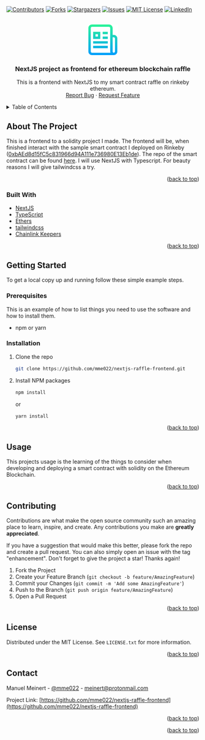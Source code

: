 <div id="top"></div>

<!-- PROJECT SHIELDS -->
<!--
*** I'm using markdown "reference style" links for readability.
*** Reference links are enclosed in brackets [ ] instead of parentheses ( ).
*** See the bottom of this document for the declaration of the reference variables
*** for contributors-url, forks-url, etc. This is an optional, concise syntax you may use.
*** https://www.markdownguide.org/basic-syntax/#reference-style-links
-->

[![Contributors][contributors-shield]][contributors-url]
[![Forks][forks-shield]][forks-url]
[![Stargazers][stars-shield]][stars-url]
[![Issues][issues-shield]][issues-url]
[![MIT License][license-shield]][license-url]
[![LinkedIn][linkedin-shield]][linkedin-url]

<!-- PROJECT LOGO -->
<br />
<div align="center">
  <a href="https://github.com/mme022/nextjs-raffle-frontend">
    <img src="images/logo.png" alt="Logo" width="80" height="80">
  </a>

<h3 align="center">NextJS project as frontend for ethereum blockchain raffle</h3>

  <p align="center">
    This is a frontend with NextJS to my smart contract raffle on rinkeby ethereum.
    <br />
    <!--<a href="https://github.com/mme022/nextjs-raffle-frontend"><strong>Explore the docs »</strong></a>
    <br />
    <br />
    <a href="https://github.com/mme022/nextjs-raffle-frontend">View Demo</a>-->
    <!--·-->
    <a href="hhttps://github.com/mme022/nextjs-raffle-frontend/issues">Report Bug</a>
    ·
    <a href="https://github.com/mme022/nextjs-raffle-frontend/issues">Request Feature</a>
  </p>
</div>

<!-- TABLE OF CONTENTS -->
<details>
  <summary>Table of Contents</summary>
  <ol>
    <li>
      <a href="#about-the-project">About The Project</a>
      <ul>
        <li><a href="#built-with">Built With</a></li>
      </ul>
    </li>
    <li>
      <a href="#getting-started">Getting Started</a>
      <ul>
        <li><a href="#prerequisites">Prerequisites</a></li>
        <li><a href="#installation">Installation</a></li>
      </ul>
    </li>
    <li><a href="#usage">Usage</a></li>
    <li><a href="#contributing">Contributing</a></li>
    <li><a href="#license">License</a></li>
    <li><a href="#contact">Contact</a></li>
  </ol>
</details>

<!-- ABOUT THE PROJECT -->

## About The Project

<!--[![Product Name Screen Shot][product-screenshot]](https://example.com)-->

This is a frontend to a solidity project I made. The frontend will be, when finished interact with the sample smart contract I deployed on Rinkeby ([0xbAEd8d15fC5c831966d94A111e736980E13Eb1de](https://rinkeby.etherscan.io/address/0xbAEd8d15fC5c831966d94A111e736980E13Eb1de)).
The repo of the smart contract can be found [here](https://github.com/mme022/raffle-hh-sol).
I will use NextJS with Typescript. For beauty reasons I will give tailwindcss a try.

<p align="right">(<a href="#top">back to top</a>)</p>

### Built With

- [NextJS](https://nextjs.org/)
- [TypeScript](https://typescriptlang.org/)
- [Ethers](https://docs.ethers.io/v5/)
- [tailwindcss](https://tailwindcss.com/)
- [Chainlink Keepers](https://keepers.chain.link/)

<p align="right">(<a href="#top">back to top</a>)</p>

<!-- GETTING STARTED -->

## Getting Started

To get a local copy up and running follow these simple example steps.

### Prerequisites

This is an example of how to list things you need to use the software and how to install them.

- npm or yarn

### Installation

1. Clone the repo
   ```sh
   git clone https://github.com/mme022/nextjs-raffle-frontend.git
   ```
2. Install NPM packages

   ```sh
   npm install
   ```

   or

   ```sh
   yarn install
   ```

<p align="right">(<a href="#top">back to top</a>)</p>

<!-- USAGE EXAMPLES -->

## Usage

This projects usage is the learning of the things to consider when developing and deploying a smart contract with solidity on the Ethereum Blockchain.

<p align="right">(<a href="#top">back to top</a>)</p>

<!-- CONTRIBUTING -->

## Contributing

Contributions are what make the open source community such an amazing place to learn, inspire, and create. Any contributions you make are **greatly appreciated**.

If you have a suggestion that would make this better, please fork the repo and create a pull request. You can also simply open an issue with the tag "enhancement".
Don't forget to give the project a star! Thanks again!

1. Fork the Project
2. Create your Feature Branch (`git checkout -b feature/AmazingFeature`)
3. Commit your Changes (`git commit -m 'Add some AmazingFeature'`)
4. Push to the Branch (`git push origin feature/AmazingFeature`)
5. Open a Pull Request

<p align="right">(<a href="#top">back to top</a>)</p>

<!-- LICENSE -->

## License

Distributed under the MIT License. See `LICENSE.txt` for more information.

<p align="right">(<a href="#top">back to top</a>)</p>

<!-- CONTACT -->

## Contact

Manuel Meinert - [@mme022](https://twitter.com/mme022) - meinert@protonmail.com

Project Link: [https://github.com/mme022/nextjs-raffle-frontend](https://github.com/mme022/nextjs-raffle-frontend)

<p align="right">(<a href="#top">back to top</a>)</p>

<p align="right">(<a href="#top">back to top</a>)</p>

<!-- MARKDOWN LINKS & IMAGES -->
<!-- https://www.markdownguide.org/basic-syntax/#reference-style-links -->

[contributors-shield]: https://img.shields.io/github/contributors/mme022/nextjs-raffle-frontend.svg?style=for-the-badge
[contributors-url]: https://github.com/mme022/nextjs-raffle-frontend/graphs/contributors
[forks-shield]: https://img.shields.io/github/forks/mme022/nextjs-raffle-frontend.svg?style=for-the-badge
[forks-url]: https://github.com/mme022/nextjs-raffle-frontend/network/members
[stars-shield]: https://img.shields.io/github/stars/mme022/nextjs-raffle-frontend.svg?style=for-the-badge
[stars-url]: https://github.com/mme022/nextjs-raffle-frontend/stargazers
[issues-shield]: https://img.shields.io/github/issues/mme022/nextjs-raffle-frontend.svg?style=for-the-badge
[issues-url]: https://github.com/mme022/nextjs-raffle-frontend/issues
[license-shield]: https://img.shields.io/github/license/mme022/nextjs-raffle-frontend.svg?style=for-the-badge
[license-url]: https://github.com/mme022/nextjs-raffle-frontend/blob/master/LICENSE.txt
[linkedin-shield]: https://img.shields.io/badge/-LinkedIn-black.svg?style=for-the-badge&logo=linkedin&colorB=555
[linkedin-url]: https://linkedin.com/in/manuel-meinert
[product-screenshot]: images/screenshot.png
